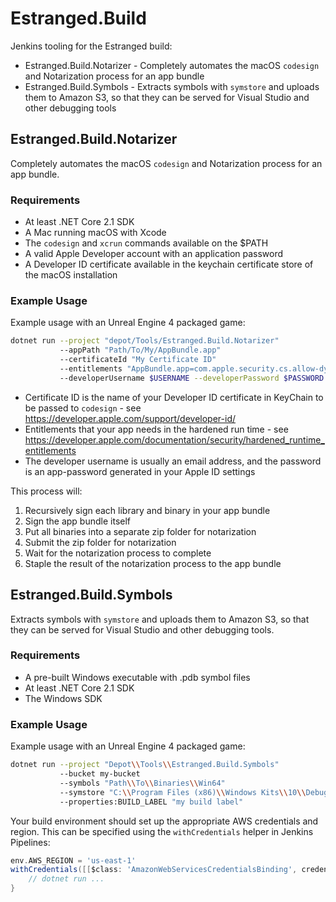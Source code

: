 # Estranged.Build
Jenkins tooling for the Estranged build:
* Estranged.Build.Notarizer - Completely automates the macOS `codesign` and Notarization process for an app bundle
* Estranged.Build.Symbols - Extracts symbols with `symstore` and uploads them to Amazon S3, so that they can be served for Visual Studio and other debugging tools

## Estranged.Build.Notarizer
Completely automates the macOS `codesign` and Notarization process for an app bundle.

### Requirements
* At least .NET Core 2.1 SDK
* A Mac running macOS with Xcode
* The `codesign` and `xcrun` commands available on the $PATH
* A valid Apple Developer account with an application password
* A Developer ID certificate available in the keychain certificate store of the macOS installation

### Example Usage
Example usage with an Unreal Engine 4 packaged game:
```bash
dotnet run --project "depot/Tools/Estranged.Build.Notarizer"
           --appPath "Path/To/My/AppBundle.app"
           --certificateId "My Certificate ID"
           --entitlements "AppBundle.app=com.apple.security.cs.allow-dyld-environment-variables"
           --developerUsername $USERNAME --developerPassword $PASSWORD
```
* Certificate ID is the name of your Developer ID certificate in KeyChain to be passed to `codesign` - see https://developer.apple.com/support/developer-id/
* Entitlements that your app needs in the hardened run time - see https://developer.apple.com/documentation/security/hardened_runtime_entitlements
* The developer username is usually an email address, and the password is an app-password generated in your Apple ID settings

This process will:
1. Recursively sign each library and binary in your app bundle
2. Sign the app bundle itself
3. Put all binaries into a separate zip folder for notarization
4. Submit the zip folder for notarization
5. Wait for the notarization process to complete
6. Staple the result of the notarization process to the app bundle

## Estranged.Build.Symbols
Extracts symbols with `symstore` and uploads them to Amazon S3, so that they can be served for Visual Studio and other debugging tools.

### Requirements
* A pre-built Windows executable with .pdb symbol files
* At least .NET Core 2.1 SDK
* The Windows SDK

### Example Usage
Example usage with an Unreal Engine 4 packaged game:
```bash
dotnet run --project "Depot\\Tools\\Estranged.Build.Symbols"
           --bucket my-bucket
           --symbols "Path\\To\\Binaries\\Win64"
           --symstore "C:\\Program Files (x86)\\Windows Kits\\10\\Debuggers\\x86\\symstore.exe"
           --properties:BUILD_LABEL "my build label"
```

Your build environment should set up the appropriate AWS credentials and region. This can be specified using the `withCredentials` helper in Jenkins Pipelines:

```groovy
env.AWS_REGION = 'us-east-1'
withCredentials([[$class: 'AmazonWebServicesCredentialsBinding', credentialsId: '<my credential>']]) {
    // dotnet run ...
}
```
